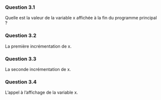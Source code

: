 ### Question 3.1
Quelle est la valeur de la variable x affichée à la fin du programme principal ?
### Question 3.2
La première incrémentation de x.
### Question 3.3
La seconde incrémentation de x.
### Question 3.4
L’appel à l’affichage de la variable x.
